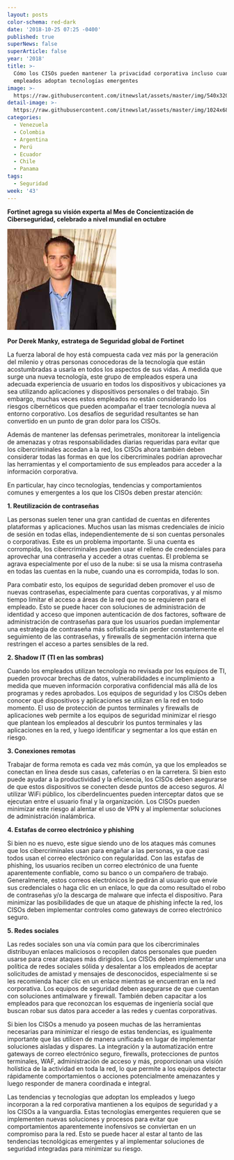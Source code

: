 ```yaml
---
layout: posts
color-schema: red-dark
date: '2018-10-25 07:25 -0400'
published: true
superNews: false
superArticle: false
year: '2018'
title: >-
  Cómo los CISOs pueden mantener la privacidad corporativa incluso cuando los
  empleados adoptan tecnologías emergentes
image: >-
  https://raw.githubusercontent.com/itnewslat/assets/master/img/540x320/Empleados-p.jpg
detail-image: >-
  https://raw.githubusercontent.com/itnewslat/assets/master/img/1024x680/Empleados-g.jpg
categories:
  - Venezuela
  - Colombia
  - Argentina
  - Perú
  - Ecuador
  - Chile
  - Panama
tags:
  - Seguridad
week: '43'
---
```

**Fortinet agrega su visión experta al Mes de Concientización de Ciberseguridad, celebrado a nivel mundial en octubre**

![](https://raw.githubusercontent.com/itnewslat/assets/master/img/300x300/Derek-Manky.jpg)

**Por Derek Manky, estratega de Seguridad global de Fortinet**

La fuerza laboral de hoy está compuesta cada vez más por la generación del milenio y otras personas conocedoras de la tecnología que están acostumbradas a usarla en todos los aspectos de sus vidas. A medida que surge una nueva tecnología, este grupo de empleados espera una adecuada experiencia de usuario en todos los dispositivos y ubicaciones ya sea utilizando aplicaciones y dispositivos personales o del trabajo. Sin embargo, muchas veces estos empleados no están considerando los riesgos cibernéticos que pueden acompañar el traer tecnología nueva al entorno corporativo. Los desafíos de seguridad resultantes se han convertido en un punto de gran dolor para los CISOs.

Además de mantener las defensas perimetrales, monitorear la inteligencia de amenazas y otras responsabilidades diarias requeridas para evitar que los cibercriminales accedan a la red, los CISOs ahora también deben considerar todas las formas en que los cibercriminales podrían aprovechar las herramientas y el comportamiento de sus empleados para acceder a la información corporativa. 

En particular, hay cinco tecnologías, tendencias y comportamientos comunes y emergentes a los que los CISOs deben prestar atención:

**1.	Reutilización de contraseñas**

Las personas suelen tener una gran cantidad de cuentas en diferentes plataformas y aplicaciones. Muchos usan las mismas credenciales de inicio de sesión en todas ellas, independientemente de si son cuentas personales o corporativas. Este es un problema importante. Si una cuenta es corrompida, los cibercriminales pueden usar el relleno de credenciales para aprovechar una contraseña y acceder a otras cuentas. El problema se agrava especialmente por el uso de la nube: si se usa la misma contraseña en todas las cuentas en la nube, cuando una es corrompida, todas lo son.

Para combatir esto, los equipos de seguridad deben promover el uso de nuevas contraseñas, especialmente para cuentas corporativas, y al mismo tiempo limitar el acceso a áreas de la red que no se requieren para el empleado. Esto se puede hacer con soluciones de administración de identidad y acceso que imponen autenticación de dos factores, software de administración de contraseñas para que los usuarios puedan implementar una estrategia de contraseña más sofisticada sin perder constantemente el seguimiento de las contraseñas, y firewalls de segmentación interna que restringen el acceso a partes sensibles de la red.

**2.	Shadow IT (TI en las sombras)**

Cuando los empleados utilizan tecnología no revisada por los equipos de TI, pueden provocar brechas de datos, vulnerabilidades e incumplimiento a medida que mueven información corporativa confidencial más allá de los programas y redes aprobados. Los equipos de seguridad y los CISOs deben conocer qué dispositivos y aplicaciones se utilizan en la red en todo momento. El uso de protección de puntos terminales y firewalls de aplicaciones web permite a los equipos de seguridad minimizar el riesgo que plantean los empleados al descubrir los puntos terminales y las aplicaciones en la red, y luego identificar y segmentar a los que están en riesgo.

**3.	Conexiones remotas**

Trabajar de forma remota es cada vez más común, ya que los empleados se conectan en línea desde sus casas, cafeterías o en la carretera. Si bien esto puede ayudar a la productividad y la eficiencia, los CISOs deben asegurarse de que estos dispositivos se conecten desde puntos de acceso seguros. Al utilizar WiFi público, los ciberdelincuentes pueden interceptar datos que se ejecutan entre el usuario final y la organización. Los CISOs pueden minimizar este riesgo al alentar el uso de VPN y al implementar soluciones de administración inalámbrica.

**4.	Estafas de correo electrónico y phishing**

Si bien no es nuevo, este sigue siendo uno de los ataques más comunes que los cibercriminales usan para engañar a las personas, ya que casi todos usan el correo electrónico con regularidad. Con las estafas de phishing, los usuarios reciben un correo electrónico de una fuente aparentemente confiable, como su banco o un compañero de trabajo. Generalmente, estos correos electrónicos le pedirán al usuario que envíe sus credenciales o haga clic en un enlace, lo que da como resultado el robo de contraseñas y/o la descarga de malware que infecta el dispositivo. Para minimizar las posibilidades de que un ataque de phishing infecte la red, los CISOs deben implementar controles como gateways de correo electrónico seguro. 

**5.	Redes sociales**

Las redes sociales son una vía común para que los cibercriminales distribuyan enlaces maliciosos o recopilen datos personales que pueden usarse para crear ataques más dirigidos. Los CISOs deben implementar una política de redes sociales sólida y desalentar a los empleados de aceptar solicitudes de amistad y mensajes de desconocidos, especialmente si se les recomienda hacer clic en un enlace mientras se encuentran en la red corporativa. Los equipos de seguridad deben asegurarse de que cuentan con soluciones antimalware y firewall. También deben capacitar a los empleados para que reconozcan los esquemas de ingeniería social que buscan robar sus datos para acceder a las redes y cuentas corporativas.

Si bien los CISOs a menudo ya poseen muchas de las herramientas necesarias para minimizar el riesgo de estas tendencias, es igualmente importante que las utilicen de manera unificada en lugar de implementar soluciones aisladas y dispares. La integración y la automatización entre gateways de correo electrónico seguro, firewalls, protecciones de puntos terminales, WAF, administración de acceso y más, proporcionan una visión holística de la actividad en toda la red, lo que permite a los equipos detectar rápidamente comportamientos o acciones potencialmente amenazantes y luego responder de manera coordinada e integral.

Las tendencias y tecnologías que adoptan los empleados y luego incorporan a la red corporativa mantienen a los equipos de seguridad y a los CISOs a la vanguardia. Estas tecnologías emergentes requieren que se implementen nuevas soluciones y procesos para evitar que comportamientos aparentemente inofensivos se conviertan en un compromiso para la red. Esto se puede hacer al estar al tanto de las tendencias tecnológicas emergentes y al implementar soluciones de seguridad integradas para minimizar su riesgo.